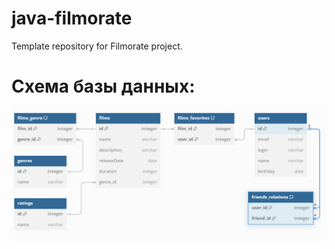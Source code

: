 # java-filmorate
Template repository for Filmorate project.

# Схема базы данных:
![](img/db_scheme.PNG)
